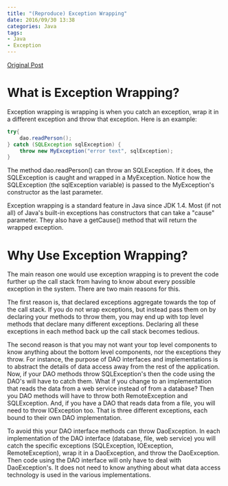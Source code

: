 ```yaml
---
title: "(Reproduce) Exception Wrapping"
date: 2016/09/30 13:38
categories: Java
tags:
- Java
- Exception
---
```

[Original Post](http://tutorials.jenkov.com/java-exception-handling/exception-wrapping.html)

# What is Exception Wrapping?
Exception wrapping is wrapping is when you catch an exception, wrap it in a different exception and throw that exception. Here is an example:

```java
try{
    dao.readPerson();
} catch (SQLException sqlException) {
    throw new MyException("error text", sqlException);
}
```

The method dao.readPerson() can throw an SQLException. If it does, the SQLException is caught and wrapped in a MyException. Notice how the SQLException (the sqlException variable) is passed to the MyException's constructor as the last parameter.

Exception wrapping is a standard feature in Java since JDK 1.4. Most (if not all) of Java's built-in exceptions has constructors that can take a "cause" parameter. They also have a getCause() method that will return the wrapped exception.

# Why Use Exception Wrapping?

The main reason one would use exception wrapping is to prevent the code further up the call stack from having to know about every possible exception in the system. There are two main reasons for this.

The first reason is, that declared exceptions aggregate towards the top of the call stack. If you do not wrap exceptions, but instead pass them on by declaring your methods to throw them, you may end up with top level methods that declare many different exceptions. Declaring all these exceptions in each method back up the call stack becomes tedious.

The second reason is that you may not want your top level components to know anything about the bottom level components, nor the exceptions they throw. For instance, the purpose of DAO interfaces and implementations is to abstract the details of data access away from the rest of the application. Now, if your DAO methods throw SQLException's then the code using the DAO's will have to catch them. What if you change to an implementation that reads the data from a web service instead of from a database? Then you DAO methods will have to throw both RemoteException and SQLException. And, if you have a DAO that reads data from a file, you will need to throw IOException too. That is three different exceptions, each bound to their own DAO implementation.

To avoid this your DAO interface methods can throw DaoException. In each implementation of the DAO interface (database, file, web service) you will catch the specific exceptions (SQLException, IOException, RemoteException), wrap it in a DaoException, and throw the DaoException. Then code using the DAO interface will only have to deal with DaoException's. It does not need to know anything about what data access technology is used in the various implementations.
